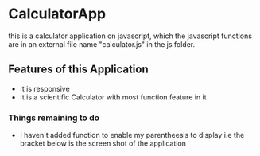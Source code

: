# CalculatorApp 

this is a calculator application on javascript,
which the javascript functions are in an external file name 
"calculator.js" in the js folder.

## Features of this Application

* It is responsive
* It is a scientific Calculator with most function feature in it

### Things remaining to do

* I haven't added function to enable my parentheesis to display i.e the bracket
below is the screen shot of the application
